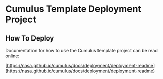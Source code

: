 # Cumulus Template Deployment Project
## How To Deploy
Documentation for how to use the Cumulus template project can be read online:

[https://nasa.github.io/cumulus/docs/deployment/deployment-readme](https://nasa.github.io/cumulus/docs/deployment/deployment-readme)